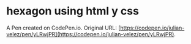 # hexagon using html y css

A Pen created on CodePen.io. Original URL: [https://codepen.io/julian-velez/pen/yLRwjPR](https://codepen.io/julian-velez/pen/yLRwjPR).

